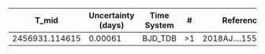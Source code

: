 |T_mid|Uncertainty (days)           |Time System|#                                            |Reference                           |
|-----|-----------------------------|-----------|---------------------------------------------|------------------------------------|
|2456931.114615|0.00061                      |BJD_TDB    |>1                                           |2018AJ....155..112B                 |
